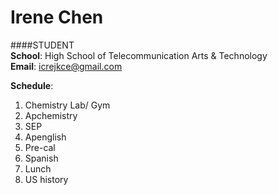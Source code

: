 # Irene Chen   
####STUDENT  
**School**: High School of Telecommunication Arts & Technology  
**Email**: icrejkce@gmail.com


**Schedule**:
1. Chemistry Lab/ Gym
2. Apchemistry 
3. SEP
4. Apenglish
5. Pre-cal
6. Spanish
7. Lunch
8. US history